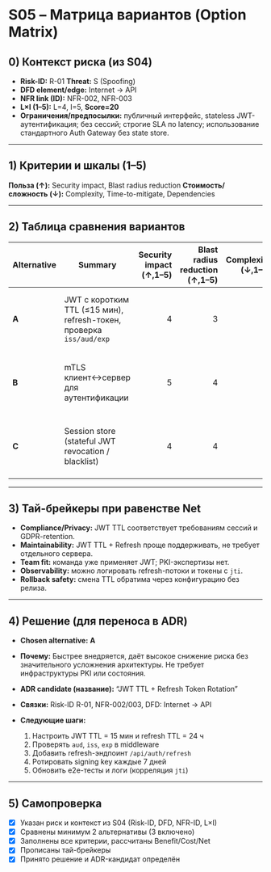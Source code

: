 # S05 – Матрица вариантов (Option Matrix)

## 0) Контекст риска (из S04)

* **Risk-ID:** R-01    **Threat:** S (Spoofing)
* **DFD element/edge:** Internet → API
* **NFR link (ID):** NFR-002, NFR-003
* **L×I (1–5):** L=4, I=5, **Score=20**
* **Ограничения/предпосылки:** публичный интерфейс, stateless JWT-аутентификация; без сессий; строгие SLA по latency; использование стандартного Auth Gateway без state store.

---

## 1) Критерии и шкалы (1–5)

**Польза (↑):** Security impact, Blast radius reduction
**Стоимость/сложность (↓):** Complexity, Time-to-mitigate, Dependencies

---

## 2) Таблица сравнения вариантов

| Alternative | Summary                                                             | Security impact (↑,1–5) | Blast radius reduction (↑,1–5) | Complexity (↓,1–5) | Time-to-mitigate (↓,1–5) | Dependencies (↓,1–5) | **Benefit** | **Cost** | **Net** | Notes                                                                           |
| ----------- | ------------------------------------------------------------------- | ----------------------: | -----------------------------: | -----------------: | -----------------------: | -------------------: | ----------: | -------: | ------: | ------------------------------------------------------------------------------- |
| **A**       | JWT с коротким TTL (≤15 мин), refresh-токен, проверка `iss/aud/exp` |                       4 |                              3 |                  2 |                        2 |                    2 |       **7** |    **6** |  **+1** | Быстро внедряется, минимум зависимостей; подходит под stateless-арх.            |
| **B**       | mTLS клиент↔сервер для аутентификации                               |                       5 |                              4 |                  4 |                        4 |                    5 |       **9** |   **13** |  **−4** | Высокая защита, но требует PKI, управление сертификатами и обновления клиентов. |
| **C**       | Session store (stateful JWT revocation / blacklist)                 |                       4 |                              4 |                  3 |                        3 |                    4 |       **8** |   **10** |  **−2** | Улучшает контроль за токенами, но усложняет масштабирование и хранение.         |

---

## 3) Тай-брейкеры при равенстве Net

* **Compliance/Privacy:** JWT TTL соответствует требованиям сессий и GDPR-retention.
* **Maintainability:** JWT TTL + Refresh проще поддерживать, не требует отдельного сервера.
* **Team fit:** команда уже применяет JWT; PKI-экспертизы нет.
* **Observability:** можно логировать refresh-потоки и токены с `jti`.
* **Rollback safety:** смена TTL обратима через конфигурацию без релиза.

---

## 4) Решение (для переноса в ADR)

* **Chosen alternative:** **A**
* **Почему:** Быстрее внедряется, даёт высокое снижение риска без значительного усложнения архитектуры. Не требует инфраструктуры PKI или состояния.
* **ADR candidate (название):** “JWT TTL + Refresh Token Rotation”
* **Связки:** Risk-ID R-01, NFR-002/003, DFD: Internet → API
* **Следующие шаги:**

  1. Настроить JWT TTL = 15 мин и refresh TTL = 24 ч
  2. Проверять `aud`, `iss`, `exp` в middleware
  3. Добавить refresh-эндпоинт `/api/auth/refresh`
  4. Ротировать signing key каждые 7 дней
  5. Обновить e2e-тесты и логи (корреляция `jti`)

---

## 5) Самопроверка

* [x] Указан риск и контекст из S04 (Risk-ID, DFD, NFR-ID, L×I)
* [x] Сравнены минимум 2 альтернативы (3 включено)
* [x] Заполнены все критерии, рассчитаны Benefit/Cost/Net
* [x] Прописаны тай-брейкеры
* [x] Принято решение и ADR-кандидат определён
